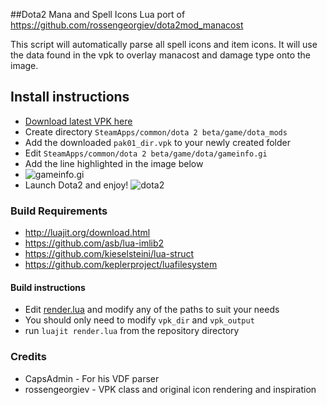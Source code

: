 ##Dota2 Mana and Spell Icons
Lua port of https://github.com/rossengeorgiev/dota2mod_manacost

This script will automatically parse all spell icons and item icons. It will use the data found in the vpk to overlay manacost and damage type onto the image. 

## Install instructions

* [Download latest VPK here](https://github.com/blackawps/dota2-icons-lua/releases)
* Create directory `SteamApps/common/dota 2 beta/game/dota_mods`
 * Add the downloaded `pak01_dir.vpk` to your newly created folder
* Edit `SteamApps/common/dota 2 beta/game/dota/gameinfo.gi` 
 * Add the line highlighted in the image below
 * ![gameinfo.gi](http://i.imgur.com/diz1qHA.png)
* Launch Dota2 and enjoy!
![dota2](http://i.imgur.com/lie7g0i.png)

### Build Requirements
* http://luajit.org/download.html
* https://github.com/asb/lua-imlib2
* https://github.com/kieselsteini/lua-struct
* https://github.com/keplerproject/luafilesystem

#### Build instructions
* Edit [render.lua](https://github.com/blackawps/dota2-icons-lua/blob/master/render.lua) and modify any of the paths to suit your needs
 * You should only need to modify `vpk_dir` and `vpk_output`
* run `luajit render.lua` from the repository directory

### Credits
* CapsAdmin - For his VDF parser
* rossengeorgiev - VPK class and original icon rendering and inspiration
